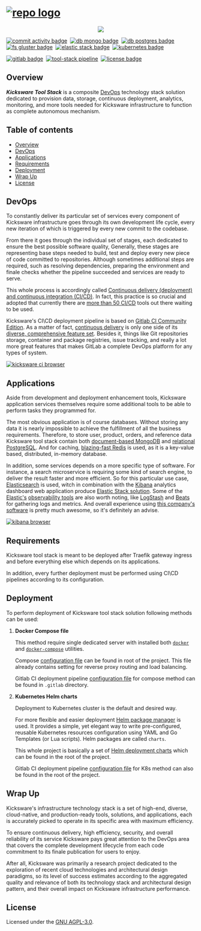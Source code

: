 # [![repo logo][]][Kicksware url]

<p align="center">
	<a href="https://kicksware.com">
		<img src="https://img.shields.io/website?label=Visit%20website&down_message=unavailable&up_color=teal&up_message=kicksware.com%20%7C%20online&url=https%3A%2F%2Fkicksware.com">
	</a>
</p>

[![commit activity badge]][repo commit activity]&nbsp;
[![db mongo badge]][repo commit activity]&nbsp;
[![db postgres badge]][repo commit activity]&nbsp;
[![fs gluster badge]][repo commit activity]&nbsp;
[![elastic stack badge]][repo commit activity]&nbsp;
[![kubernetes badge]](https://kubernetes.io)&nbsp;

[![gitlab badge]](https://ci.kicksware.com/kicksware/kicksware-tool-stack)&nbsp;
[![tool-stack pipeline]](https://ci.kicksware.com/kicksware/tool-stack/-/commits/master)&nbsp;
[![license badge]](https://www.gnu.org/licenses/agpl-3.0)

## Overview

_**Kicksware Tool Stack**_ is a composite [DevOps][devops] technology stack solution dedicated to provision data, storage, continuous deployment, analytics, monitoring, and more tools needed for Kicksware infrastructure to function as complete autonomous mechanism.

## Table of contents

* [Overview](#overview)
* [DevOps](#devops)
* [Applications](#applications)
* [Requirements](#requirements)
* [Deployment](#deployment)
* [Wrap Up](#wrap-up)
* [License](#license)

## DevOps

To constantly deliver its particular set of services every component of Kicksware infrastructure goes through its own development life cycle, every new iteration of which is triggered by every new commit to the codebase.

From there it goes through the individual set of stages, each dedicated to ensure the best possible software quality, Generally, these stages are representing base steps needed to build, test and deploy every new piece of code committed to repositories. Although sometimes additional steps are required, such as resolving dependencies, preparing the environment and finale checks whether the pipeline succeeded and services are ready to serve.

This whole process is accordingly called [Continuous delivery (deployment) and continuous integration (CI/CD)][continuous delivery]. In fact, this practice is so crucial and adopted that currently there are [more than 50 CI/CD][50 ci\cd] tools out there waiting to be used.

Kicksware's CI\CD deployment pipeline is based on [Gitlab CI Community Edition][gitlab ce]. As a matter of fact, [continuous delivery][gitlab ci] is only one side of its [diverse, comprehensive feature set][gitlab features]. Besides it, things like Git repositories storage, container and package registries, issue tracking, and really a lot more great features that makes GitLab a complete DevOps platform for any types of system.

[![kicksware ci browser][]][kicksware ci url]

## Applications

Aside from development and deployment enhancement tools, Kicksware application services themselves require some additional tools to be able to perform tasks they programmed for.

The most obvious application is of course databases. Without storing any data it is nearly impossible to achieve the fulfillment of all the business requirements. Therefore, to store user, product, orders, and reference data Kicksware tool stack contain both [document-based MongoDB][mongodb] and [relational PostgreSQL][postgresql]. And for caching, [blazing-fast Redis][redis] is used, as it is a key-value based, distributed, in-memory database.

In addition, some services depends on a more specific type of software. For instance, a search microservice is requiring some kind of search engine, to deliver the result faster and more efficient. So for this particular use case, [Elasticsearch][elasticsearch] is used, witch in combination with the [Kibana][kibana] analytics dashboard web application produce [Elastic Stack solution][elastic stack]. Some of the [Elastic's][elastic co] [observability tools][elastic observability] are also worth noting, like [LogStash][elastic logstash] and [Beats][elastic beats] for gathering logs and metrics. And overall experience using [this company's software][elastic co] is pretty much awesome, so it's definitely an advise.

[![kibana browser][]][analytics url]

## Requirements

Kicksware tool stack is meant to be deployed after Traefik gateway ingress and before everything else which depends on its applications.

In addition, every further deployment must be performed using CI\CD pipelines according to its configuration.

## Deployment

To perform deployment of Kicksware tool stack solution following methods can be used:

1. **Docker Compose file**

   This method require single dedicated server with installed both [`docker`][docker-compose] and [`docker-compose`][docker-compose] utilities.

   Compose [configuration file][compose config] can be found in root of the project. This file already contains setting for reverse proxy routing and load balancing.

   Gitlab CI deployment pipeline [configuration file][ci compose config] for compose method can be found in `.gitlab` directory.

2. **Kubernetes Helm charts**

   Deployment to Kubernetes cluster is the default and desired way.

   For more flexible and easier deployment [Helm package manager][helm] is used. It provides a simple, yet elegant way to write pre-configured, reusable Kubernetes resources configuration using YAML and Go Templates (or Lua scripts). Helm packages are called `charts`.

   This whole project is basically a set of [Helm deployment charts][helm charts] which can be found in the root of the project.

   Gitlab CI deployment pipeline [configuration file][ci k8s config] for K8s method can also be found in the root of the project.

## Wrap Up

Kicksware's infrastructure technology stack is a set of high-end, diverse, cloud-native, and production-ready tools, solutions, and applications, each is accurately picked to operate in its specific area with maximum efficiency.

To ensure continuous delivery, high efficiency, security, and overall reliability of its service Kicksware pays great attention to the DevOps area that covers the complete development lifecycle from each code commitment to its finale publication for users to enjoy.

After all, Kicksware was primarily a research project dedicated to the exploration of recent cloud technologies and architectural design paradigms, so its level of success estimates according to the aggregated quality and relevance of both its technology stack and architectural design pattern, and their overall impact on Kicksware infrastructure performance.

## License

Licensed under the [GNU AGPL-3.0][license file].

[repo logo]: https://ci.kicksware.com/kicksware/tool-stack/-/raw/master/assets/repo-logo.png
[kicksware url]: https://kicksware.com

[Website badge]: https://img.shields.io/website?label=Visit%20website&down_message=unavailable&up_color=teal&up_message=kicksware.com%20%7C%20online&url=https%3A%2F%2Fkicksware.com
[commit activity badge]: https://img.shields.io/github/commit-activity/m/timoth-y/kicksware-tool-stack?label=Commit%20activity&color=teal
[repo commit activity]: https://github.com/timoth-y/kicksware-tool-stack/graphs/commit-activity
[lines counter]: https://img.shields.io/tokei/lines/github/timoth-y/kicksware-tool-stack?color=teal&label=Lines
[db mongo badge]: https://img.shields.io/badge/DB-MongoDB-informational?style=flat&logo=mongoDB&logoColor=white&color=60A053&logoColor=60A053
[db postgres badge]: https://img.shields.io/badge/DB-PostgreSQL-informational?style=flat&logo=postgresql&logoColor=3C87B7&color=4e7cac
[fs gluster badge]: https://img.shields.io/badge/FS-Gluster-informational?style=flat&logo=buffer&logoColor=white&color=CE9F3B
[elastic stack badge]: https://img.shields.io/badge/Tools-Elastic%20Stack-informational?style=flat&logo=elastic%20stack&logoColor=56BCB2&color=teal
[license badge]: https://img.shields.io/badge/License-AGPL%20v3-blue.svg?color=teal
[kubernetes badge]: https://img.shields.io/badge/DevOps-Kubernetes-informational?style=flat&logo=kubernetes&logoColor=white&color=316DE6
[gitlab badge]: https://img.shields.io/badge/CI-Gitlab_CE-informational?style=flat&logo=gitlab&logoColor=white&color=FCA326
[tool-stack pipeline]: https://ci.kicksware.com/kicksware/tool-stack/badges/master/pipeline.svg?key_text=Tool%20Stack%20|%20pipeline&key_width=125

[devops]: https://aws.amazon.com/devops/what-is-devops/
[continuous delivery]: https://aws.amazon.com/devops/continuous-delivery/
[50 ci\cd]: https://stackify.com/top-continuous-integration-tools/
[gitlab ce]: https://about.gitlab.com/stages-devops-lifecycle/
[gitlab ci]: https://about.gitlab.com/stages-devops-lifecycle/continuous-integration/
[gitlab features]: https://about.gitlab.com/features/

[kicksware ci browser]: https://ci.kicksware.com/kicksware/tool-stack/-/raw/master/assets/gitlab-browser.png
[kicksware ci url]: https://ci.kicksware.com/kicksware

[postgresql]: https://www.postgresql.org/
[mongodb]: https://www.mongodb.com/
[redis]: https://redis.io/
[elasticsearch]: https://www.elastic.co/elasticsearch/
[kibana]: https://www.elastic.co/kibana
[elastic stack]: https://www.elastic.co/elastic-stack
[elastic observability]: https://www.elastic.co/observability
[elastic logstash]: https://www.elastic.co/logstash
[elastic beats]: https://www.elastic.co/beats/
[elastic co]: https://www.elastic.co/about/

[kibana browser]: https://ci.kicksware.com/kicksware/tool-stack/-/raw/master/assets/kibana-browser.png
[analytics url]: https://analytics.kicksware.com/app/dashboards#/view/24b8ed50-fee0-11ea-83ea-35465356722d

[docker-desktop]: https://docs.docker.com/desktop/
[docker-compose]: https://docs.docker.com/compose/
[compose config]: https://github.com/timoth-y/kicksware-tool-stack/blob/master/docker-compose.yml
[ci compose config]: https://github.com/timoth-y/kicksware-tool-stack/blob/master/.gitlab/.gitlab-ci.compose.yml
[ci k8s config]: https://github.com/timoth-y/kicksware-tool-stack/blob/master/.gitlab-ci.yml

[helm]: https://helm.sh/
[helm charts]: https://github.com/timoth-y/kicksware-tool-stack/tree/master

[license file]: https://github.com/timoth-y/kicksware-tool-stack/blob/master/LICENSE
